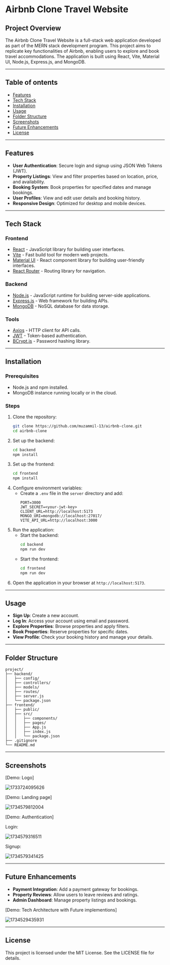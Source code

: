 # Airbnb Clone Travel Website

## Project Overview

The Airbnb Clone Travel Website is a full-stack web application developed as part of the MERN stack development program. This project aims to replicate key functionalities of Airbnb, enabling users to explore and book travel accommodations. The application is built using React, Vite, Material UI, Node.js, Express.js, and MongoDB.

---

## Table of ontents

- [Features](#features)
- [Tech Stack](#tech-stack)
- [Installation](#installation)
- [Usage](#usage)
- [Folder Structure](#folder-structure)
- [Screenshots](#screenshots)
- [Future Enhancements](#future-enhancements)
- [License](#license)

---

## Features

- **User Authentication**: Secure login and signup using JSON Web Tokens (JWT).
- **Property Listings**: View and filter properties based on location, price, and availability.
- **Booking System**: Book properties for specified dates and manage bookings.
- **User Profiles**: View and edit user details and booking history.
- **Responsive Design**: Optimized for desktop and mobile devices.

---

## Tech Stack

### Frontend

- [React](https://reactjs.org/) - JavaScript library for building user interfaces.
- [Vite](https://vitejs.dev/) - Fast build tool for modern web projects.
- [Material UI](https://mui.com/) - React component library for building user-friendly interfaces.
- [React Router](https://reactrouter.com/) - Routing library for navigation.

### Backend

- [Node.js](https://nodejs.org/) - JavaScript runtime for building server-side applications.
- [Express.js](https://expressjs.com/) - Web framework for building APIs.
- [MongoDB](https://www.mongodb.com/) - NoSQL database for data storage.

### Tools

- [Axios](https://axios-http.com/) - HTTP client for API calls.
- [JWT](https://jwt.io/) - Token-based authentication.
- [BCrypt.js](https://github.com/kelektiv/node.bcrypt.js) - Password hashing library.

---

## Installation

### Prerequisites

- Node.js and npm installed.
- MongoDB instance running locally or in the cloud.

### Steps

1. Clone the repository:
   ```bash
   git clone https://github.com/muzammil-13/airbnb-clone.git
   cd airbnb-clone
   ```
2. Set up the backend:
   ```bash
   cd backend
   npm install
   ```
3. Set up the frontend:
   ```bash
   cd frontend
   npm install
   ```
4. Configure environment variables:
   - Create a `.env` file in the `server` directory and add:
     ```
     PORT=3000
     JWT_SECRET=<your-jwt-key>
     CLIENT_URL=http://localhost:5173
     MONGO_URI=mongodb://localhost:27017/
     VITE_API_URL=http://localhost:3000
     ```
5. Run the application:
   - Start the backend:
     ```bash
     cd backend
     npm run dev
     ```
   - Start the frontend:
     ```bash
     cd frontend
     npm run dev
     ```
6. Open the application in your browser at `http://localhost:5173`.

---

## Usage

- **Sign Up**: Create a new account.
- **Log In**: Access your account using email and password.
- **Explore Properties**: Browse properties and apply filters.
- **Book Properties**: Reserve properties for specific dates.
- **View Profile**: Check your booking history and manage your details.

---

## Folder Structure

```plaintext
project/
├── backend/
│   ├── config/
│   ├── controllers/
│   ├── models/
│   ├── routes/
│   ├── server.js
│   └── package.json
├── frontend/
│   ├── public/
│   ├── src/
│   │   ├── components/
│   │   ├── pages/
│   │   ├── App.js
│   │   ├── index.js
│   │   └── package.json
├── .gitignore
└── README.md
```

---

## Screenshots

[Demo: Logo]

![1733724095626](image/README/1733724095626.png)

[Demo: Landing page]

![1734579812004](image/README/1734579812004.png)

[Demo: Authentication]

Login:

![1734579316511](image/README/1734579316511.png "login component")

Signup:

![1734579341425](image/README/1734579341425.png)

---

## Future Enhancements

- **Payment Integration**: Add a payment gateway for bookings.
- **Property Reviews**: Allow users to leave reviews and ratings.
- **Admin Dashboard**: Manage property listings and bookings.

[Demo: Tech Architecture with Future implementions]

![1734529435931](image/README/1734529435931.png)

---

## License

This project is licensed under the MIT License. See the LICENSE file for details.
